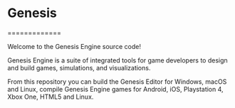 # Genesis
=============

Welcome to the Genesis Engine source code! 

Genesis Engine is a suite of integrated tools for game developers to design and build games, simulations, and visualizations.

From this repository you can build the Genesis Editor for Windows, macOS and Linux, compile Genesis Engine games for Android, iOS, Playstation 4, Xbox One, HTML5 and Linux.
